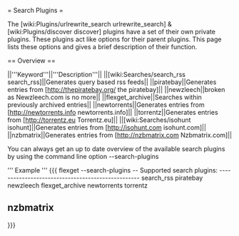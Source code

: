 = Search Plugins =

The [wiki:Plugins/urlrewrite_search urlrewrite_search] & [wiki:Plugins/discover discover] plugins have a set of their own private plugins. These plugins act like options for their parent plugins. This page lists these options and gives a brief description of their function.


== Overview == 

||'''Keyword'''||'''Description'''||
||[wiki:Searches/search_rss search_rss]||Generates query based rss feeds||
||piratebay||Generates entries from [http://thepiratebay.org/ the piratebay]||
||newzleech||broken as Newzleech.com is no more||
||flexget_archive||Searches within previously archived entries||
||newtorrents||Generates entries from [http://newtorrents.info newtorrents.info]||
||torrentz||Generates entries from [http://torrentz.eu Torrentz.eu]||
||[wiki:Searches/isohunt isohunt]||Generates entries from [http://isohunt.com isohunt.com]||
||nzbmatrix||Generates entries from [http://nzbmatrix.com Nzbmatrix.com]||

You can always get an up to date overview of the available search plugins by using the command line option --search-plugins

''' Example '''
{{{
flexget --search-plugins
-- Supported search plugins: --------------------------------------------------
 search_rss
 piratebay
 newzleech
 flexget_archive
 newtorrents
 torrentz
 
 nzbmatrix
-------------------------------------------------------------------------------
}}}
